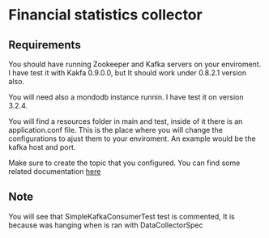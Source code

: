 # Financial statistics collector

## Requirements

You should have running Zookeeper and Kafka servers on your enviroment. I have test it with Kakfa 0.9.0.0, but It should work under 0.8.2.1 version also.

You will need also a mondodb instance runnin. I have test it on version 3.2.4. 

You will find a resources folder in main and test, inside of it there is an application.conf file. This is the place where you will change the configurations to ajust them to your enviroment. An example would be the kafka host and port.

Make sure to create the topic that you configured. You can find some related documentation [here]( http://kafka.apache.org/documentation.html#quickstart_createtopic)

## Note
You will see that SimpleKafkaConsumerTest test is commented, It is because was hanging when is ran with DataCollectorSpec
